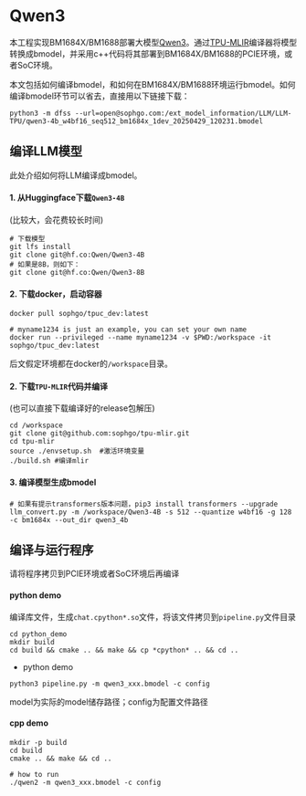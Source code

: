 # Qwen3

本工程实现BM1684X/BM1688部署大模型[Qwen3](https://huggingface.co/Qwen/Qwen3-4B)。通过[TPU-MLIR](https://github.com/sophgo/tpu-mlir)编译器将模型转换成bmodel，并采用c++代码将其部署到BM1684X/BM1688的PCIE环境，或者SoC环境。


本文包括如何编译bmodel，和如何在BM1684X/BM1688环境运行bmodel。如何编译bmodel环节可以省去，直接用以下链接下载：

``` shell
python3 -m dfss --url=open@sophgo.com:/ext_model_information/LLM/LLM-TPU/qwen3-4b_w4bf16_seq512_bm1684x_1dev_20250429_120231.bmodel
```

## 编译LLM模型

此处介绍如何将LLM编译成bmodel。

#### 1. 从Huggingface下载`Qwen3-4B`

(比较大，会花费较长时间)

``` shell
# 下载模型
git lfs install
git clone git@hf.co:Qwen/Qwen3-4B
# 如果是8B，则如下：
git clone git@hf.co:Qwen/Qwen3-8B
```

#### 2. 下载docker，启动容器

``` shell
docker pull sophgo/tpuc_dev:latest

# myname1234 is just an example, you can set your own name
docker run --privileged --name myname1234 -v $PWD:/workspace -it sophgo/tpuc_dev:latest
```
后文假定环境都在docker的`/workspace`目录。

#### 2. 下载`TPU-MLIR`代码并编译

(也可以直接下载编译好的release包解压)

``` shell
cd /workspace
git clone git@github.com:sophgo/tpu-mlir.git
cd tpu-mlir
source ./envsetup.sh  #激活环境变量
./build.sh #编译mlir
```

#### 3. 编译模型生成bmodel

``` shell
# 如果有提示transformers版本问题，pip3 install transformers --upgrade
llm_convert.py -m /workspace/Qwen3-4B -s 512 --quantize w4bf16 -g 128 -c bm1684x --out_dir qwen3_4b
```

## 编译与运行程序

请将程序拷贝到PCIE环境或者SoC环境后再编译

#### python demo

编译库文件，生成`chat.cpython*.so`文件，将该文件拷贝到`pipeline.py`文件目录

``` shell
cd python_demo
mkdir build 
cd build && cmake .. && make && cp *cpython* .. && cd ..
```

* python demo

``` shell
python3 pipeline.py -m qwen3_xxx.bmodel -c config 
```
model为实际的model储存路径；config为配置文件路径

#### cpp demo

``` shell
mkdir -p build
cd build
cmake .. && make && cd ..

# how to run
./qwen2 -m qwen3_xxx.bmodel -c config
```